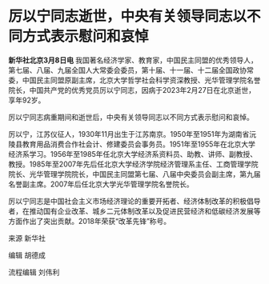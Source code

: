 # 厉以宁同志逝世，中央有关领导同志以不同方式表示慰问和哀悼

**新华社北京3月8日电**
我国著名经济学家、教育家，中国民主同盟的优秀领导人，第七届、八届、九届全国人大常委会委员，第十届、十一届、十二届全国政协常委，中国民主同盟原副主席，北京大学哲学社会科学资深教授、光华管理学院名誉院长，中国共产党的优秀党员厉以宁同志，因病于2023年2月27日在北京逝世，享年92岁。

厉以宁同志病重期间和逝世后，中央有关领导同志以不同方式表示慰问和哀悼。

厉以宁，江苏仪征人，1930年11月出生于江苏南京。1950年至1951年为湖南省沅陵县教育用品消费合作社会计、修建委员会事务员。1951年至1955年在北京大学经济系学习。1956年至1985年任北京大学经济系资料员、助教、讲师、副教授、教授。1985年至2007年先后任北京大学经济学院经济管理系主任、工商管理学院院长、光华管理学院院长，中国民主同盟第七届、八届中央委员会副主席，第九届名誉副主席。2007年后任北京大学光华管理学院名誉院长。

厉以宁同志是中国社会主义市场经济理论的重要开拓者、经济体制改革的积极倡导者，在推动国有企业改革、城乡二元体制改革以及促进民营经济和低碳经济发展等方面作出了突出贡献。2018年荣获“改革先锋”称号。

来源 新华社

编辑 胡德成

流程编辑 刘伟利

